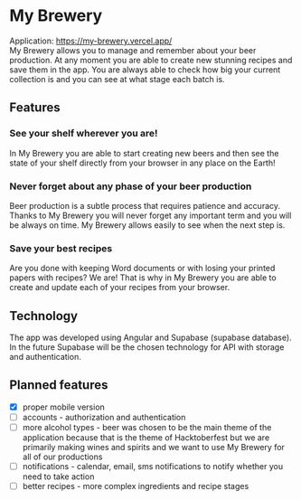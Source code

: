 # My Brewery
Application: https://my-brewery.vercel.app/  
My Brewery allows you to manage and remember about your beer production. At any moment you are able to create new stunning recipes and save them in the app. You are always able to check how big your current collection is and you can see at what stage each batch is.

## Features

### See your shelf wherever you are!

In My Brewery you are able to start creating new beers and then see the state of your shelf directly from your browser in any place on the Earth!

### Never forget about any phase of your beer production

Beer production is a subtle process that requires patience and accuracy. Thanks to My Brewery you will never forget any important term and you will be always on time. My Brewery allows easily to see when the next step is.

### Save your best recipes

Are you done with keeping Word documents or with losing your printed papers with recipes? We are! That is why in My Brewery you are able to create and update each of your recipes from your browser.

## Technology

The app was developed using Angular and Supabase (supabase database). In the future Supabase will be the chosen technology for API with storage and authentication.

## Planned features
- [x] proper mobile version
- [ ] accounts - authorization and authentication
- [ ] more alcohol types - beer was chosen to be the main theme of the application because that is the theme of Hacktoberfest but we are primarily making wines and spirits and we want to use My Brewery for all of our productions
- [ ] notifications - calendar, email, sms notifications to notify whether you need to take action
- [ ] better recipes - more complex ingredients and recipe stages
